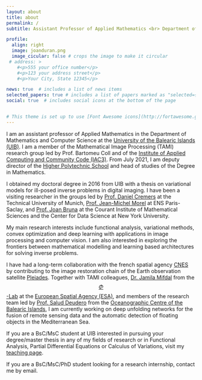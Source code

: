 ```yaml
---
layout: about
title: about
permalink: /
subtitle: Assistant Professor of Applied Mathematics <br> Department of Mathematics and Computer Science, <a href='https://www.uib.eu/'>University of the Balearic Islands</a>

profile:
  align: right
  image: joanduran.png
  image_cicular: false # crops the image to make it circular
 # address: >
    #<p>555 your office number</p>
    #<p>123 your address street</p>
    #<p>Your City, State 12345</p>

news: true  # includes a list of news items
selected_papers: true # includes a list of papers marked as "selected={true}"
social: true  # includes social icons at the bottom of the page


# This theme is set up to use [Font Awesome icons](http://fortawesome.github.io/Font-Awesome/) and [Academicons](https://jpswalsh.github.io/academicons/), like the ones below. 
---
```


I am an assistant professor of Applied Mathematics in the Department of Mathematics and Computer Science at the [University of the Balearic Islands (UIB)](http://www.uib.eu/). I am a member of the Mathematical Image Processing (TAMI) research group led by Prof. Bartomeu Coll and of the [Institute of Applied Computing and Community Code (IAC3)](http://iac3.uib.es). From July 2021, I am deputy director of the [Higher Polytechnic School](http://eps.uib.es/) and head of studies of the Degree in Mathematics.

I obtained my doctoral degree in 2016 from UIB with a thesis on variational models for ill-posed inverse problems in digital imaging. I have been a visiting researcher in the groups led by [Prof. Daniel Cremers](http://vision.in.tum.de/) at the Technical University of Munich, [Prof. Jean-Michel Morel](http://sites.google.com/site/jeanmichelmorelcmlaenscachan/) at ENS Paris-Saclay, and [Prof. Joan Bruna](http://cims.nyu.edu/~bruna/) at the Courant Institute of Mathematical Sciences and the Center for Data Science at New York University.

My main research interests include functional analysis, variational methods, convex optimization and deep learning with applications in image processing and computer vision. I am also interested in exploring the frontiers between mathematical modelling and learning based architectures for solving inverse problems.  

I have had a long-term collaboration with the french spatial agency [CNES](http://cnes.fr/en) by contributing to the image restoration chain of the Earth observation satellite [Pleiades](http://pleiades.cnes.fr/en/PLEIADES/index.htm). Together with TAMI colleagues, [Dr. Jamila Mifdal](http://jamilamifdal.com/) from the [$$\Phi$$-Lab](http://philab.phi.esa.int/) at the [European Spatial Agency (ESA)](http://www.esa.int), and members of the research team led by  [Prof. Salud Deudero](http://www.ba.ieo.es/es/personal/12-contacts/15-salud-deudero-company) from the [Oceanographic Centre of the Balearic Islands](http://www.ba.ieo.es), I am currently working on deep unfolding networks for the fusion of remote sensing data and the automatic detection of floating objects in the Mediterranean Sea.

If you are a BsC/MsC student at UIB interested in pursuing your degree/master thesis in any of my fields of research or in Functional Analysis, Partial Differential Equations or Calculus of Variations, visit my [teaching page](/teaching/).

If you are a BsC/MsC/PhD student looking for a research internship, contact me by email.
